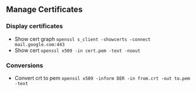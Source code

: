 ## Manage Certificates

### Display certificates
* Show cert graph `openssl s_client -showcerts -connect mail.google.com:443`
* Show cert `openssl x509 -in cert.pem -text -noout`

### Conversions
* Convert crt to pem `openssl x509 -inform DER -in from.crt -out to.pem  -text`

